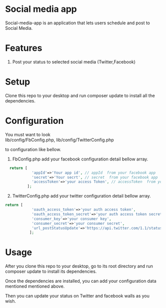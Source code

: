 # Social media app
Social-media-app is an application that lets users schedule and post to Social Media.

# Features
1. Post your status to selected social media (Twitter,Facebook)

# Setup
Clone this repo to your desktop and run composer update to install all the dependencies.

# Configuration
You must want to look  
lib/config/FbConfig.php,
lib/config/TwitterConfig.php

to configuration like bellow.

1. FbConfig.php
add your facebook configuration detail bellow array.
```php
  return [
            'appId'=>'Your app id', // appId  from your facebook app
            'secret'=>'Your secrt', // secret  from your facebook app
            'accessToken'=>'your access Token', // accessToken  from your facebook app
          ];
```
2. TwitterConfig.php
add your twitter configuration detail bellow array.
```php
return [
            'oauth_access_token'=>'your auth access token',
            'oauth_access_token_secret'=>'your auth access token secret',
            'consumer_key'=>'your consumer key',
            'consumer_secret'=>'your consumer secret',
            'url_postStatusUpdate'=>'https://api.twitter.com/1.1/statuses/update.json'
		   ];
```
# Usage
After you clone this repo to your desktop, go to its root directory and run composer update to install its dependencies.

Once the dependencies are installed, you can add your configuration data mentioned mentioned above.

Then you can update your status on Twitter and facebook walls as you wish.







